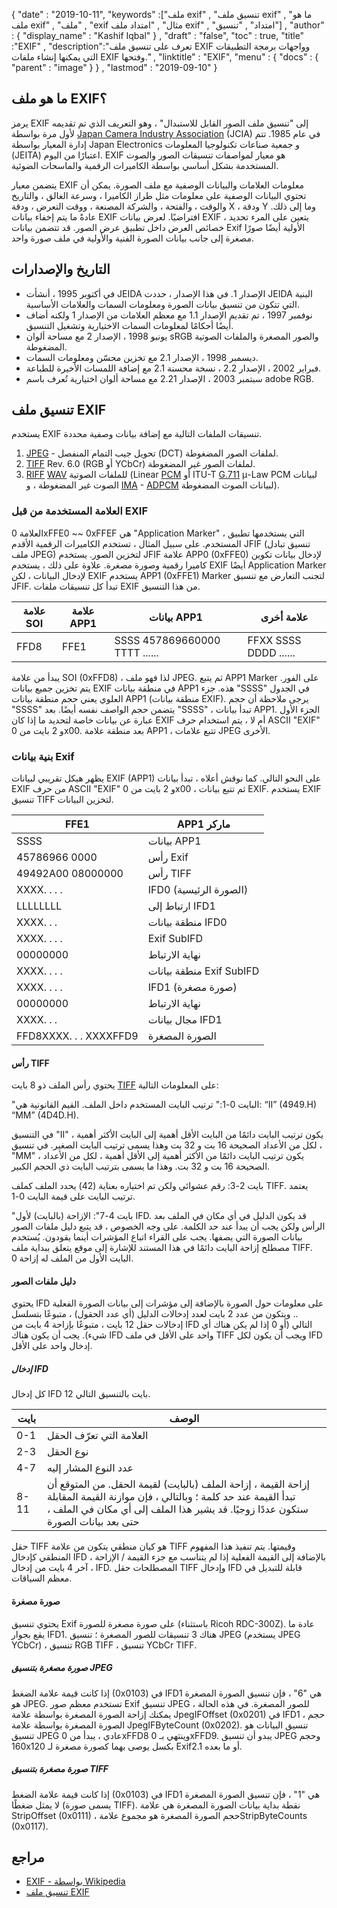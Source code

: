 {
  "date" : "2019-10-11",
  "keywords" :["ملف exif" , "تنسيق ملف exif" , "ما هو ملف exif" , "ملف" , "exif مثال" , "امتداد ملف exif" , "امتداد" , "تنسيق"] ,
  "author" : {
    "display_name" : "Kashif Iqbal"
} ,
  "draft" : "false",
  "toc" : true,
  "title" :"EXIF" ,
  "description":"تعرف على تنسيق ملف EXIF وواجهات برمجة التطبيقات التي يمكنها إنشاء ملفات EXIF وفتحها." ,
  "linktitle" : "EXIF",
  "menu" : {
    "docs" : {
      "parent" : "image"
}
} ,
  "lastmod" : "2019-09-10"
}

## ما هو ملف EXIF؟
يرمز EXIF إلى "تنسيق ملف الصور القابل للاستبدال" ، وهو التعريف الذي تم تقديمه لأول مرة بواسطة [Japan Camera Industry Association](https://en.wikipedia.org/wiki/Japan_Electronic_Industries_Development_Association) (JCIA) في عام 1985. تتم إدارة المعيار بواسطة Japan Electronics و جمعية صناعات تكنولوجيا المعلومات (JEITA) اعتبارًا من اليوم. EXIF هو معيار لمواصفات تنسيقات الصور والصوت المستخدمة بشكل أساسي بواسطة الكاميرات الرقمية والماسحات الضوئية.

يتضمن معيار EXIF معلومات العلامات والبيانات الوصفية مع ملف الصورة. يمكن أن تحتوي البيانات الوصفية على معلومات مثل طراز الكاميرا ، وسرعة الغالق ، والتاريخ والوقت ، والفتحة ، والشركة المصنعة ، ووقت التعرض ، ودقة X ، ودقة Y وما إلى ذلك. عادةً ما يتم إخفاء بيانات EXIF افتراضيًا. لعرض بيانات EXIF ، يتعين على المرء تحديد خصائص العرض داخل تطبيق عرض الصور. قد تتضمن بيانات Exif الأولية أيضًا صورًا مصغرة إلى جانب بيانات الصورة الفنية والأولية في ملف صورة واحد.

## التاريخ والإصدارات ##

* في أكتوبر 1995 ، أنشأت JEIDA الإصدار 1. في هذا الإصدار ، حددت JEIDA البنية التي تتكون من تنسيق بيانات الصورة ومعلومات السمات والعلامات الأساسية.
* نوفمبر 1997 ، تم تقديم الإصدار 1.1 مع معظم العلامات من الإصدار 1 ولكنه أضاف أيضًا أحكامًا لمعلومات السمات الاختيارية وتشغيل التنسيق.
* يونيو 1998 ، الإصدار 2 مع مساحة ألوان sRGB والصور المصغرة والملفات الصوتية المضغوطة.
* ديسمبر 1998 ، الإصدار 2.1 مع تخزين محسّن ومعلومات السمات.
* فبراير 2002 ، الإصدار 2.2 ، نسخة محسنة 2.1 مع إضافة اللمسات الأخيرة للطباعة.
* سبتمبر 2003 ، الإصدار 2.21 مع مساحة ألوان اختيارية تُعرف باسم adobe RGB.

## تنسيق ملف EXIF

يستخدم EXIF تنسيقات الملفات التالية مع إضافة بيانات وصفية محددة.

1. [JPEG](/ar/image/jpeg/) - تحويل جيب التمام المنفصل (DCT) لملفات الصور المضغوطة.
1. [TIFF](/ar/image/tiff/) Rev. 6.0 (RGB أو YCbCr) لملفات الصور غير المضغوطة.
1. [RIFF](https://en.wikipedia.org/wiki/Resource_Interchange_File_Format) [WAV](https://en.wikipedia.org/wiki/WAV) للملفات الصوتية (Linear [PCM](https://en.wikipedia.org/wiki/Pulse-code_modulation) أو ITU-T [G.711](https://en.wikipedia.org/wiki/G.711) μ-Law PCM لبيانات الصوت غير المضغوطة ، و [ IMA](https://en.wikipedia.org/wiki/Interactive_Multimedia_Association) - [ADPCM](https://en.wikipedia.org/wiki/ADPCM) لبيانات الصوت المضغوطة).

### العلامة المستخدمة من قبل EXIF ###

العلامة 0xFFE0 ~~ 0xFFEF هي "Application Marker" ، التي يستخدمها تطبيق المستخدم. على سبيل المثال ، تستخدم الكاميرات الرقمية الأقدم JFIF (تنسيق تبادل ملف JPEG) لتخزين الصور. يستخدم JFIF علامة APP0 (0xFFE0) لإدخال بيانات تكوين كاميرا رقمية وصورة مصغرة. علاوة على ذلك ، يستخدم EXIF أيضًا Application Marker لإدخال البيانات ، لكن EXIF يستخدم APP1 (0xFFE1) Marker لتجنب التعارض مع تنسيق JFIF. تبدأ كل تنسيقات ملفات EXIF من هذا التنسيق.


| علامة SOI | علامة APP1 | بيانات APP1 | علامة أخرى
---|---|---|---|
| FFD8 | FFE1 | SSSS 457869660000 TTTT ...... | FFXX SSSS DDDD ......

يبدأ من علامة SOI (0xFFD8) ، لذا فهو ملف JPEG. ثم يتبع APP1 Marker على الفور. يتم تخزين جميع بيانات EXIF في منطقة بيانات APP1 هذه. جزء "SSSS" في الجدول العلوي يعني حجم منطقة بيانات APP1 (منطقة بيانات EXIF). يرجى ملاحظة أن حجم "SSSS" يتضمن حجم الواصف نفسه أيضًا. بعد "SSSS" ، تبدأ بيانات APP1. الجزء الأول عبارة عن بيانات خاصة لتحديد ما إذا كان EXIF أم لا ، يتم استخدام حرف ASCII "EXIF" و 2 بايت من 0x00. بعد منطقة علامة APP1 ، تتبع علامات JPEG الأخرى.

### بنية بيانات Exif ###

يظهر هيكل تقريبي لبيانات EXIF (APP1) على النحو التالي. كما نوقش أعلاه ، تبدأ بيانات EXIF من حرف ASCII "EXIF" و 2 بايت من 0x00 ، ثم تتبع بيانات EXIF. يستخدم EXIF تنسيق TIFF لتخزين البيانات.


| FFE1 | APP1 ماركر
---|---|
| SSSS | بيانات APP1 | حجم بيانات APP1
| 45786966 0000 | رأس Exif
| 49492A00 08000000 | رأس TIFF
| XXXX. . . . | IFD0 (الصورة الرئيسية) | الدليل
| LLLLLLLL | ارتباط إلى IFD1
| XXXX. . . | منطقة بيانات IFD0
| XXXX. . . . | Exif SubIFD | الدليل
| 00000000 | نهاية الارتباط
| XXXX. . . . | منطقة بيانات Exif SubIFD
| XXXX. . . . | IFD1 (صورة مصغرة) | الدليل
| 00000000 | نهاية الارتباط
| XXXX. . . | مجال بيانات IFD1
| FFD8XXXX. . . XXXXFFD9 | الصورة المصغرة

#### رأس TIFF ####

يحتوي رأس الملف ذو 8 بايت [TIFF](/ar/image/tiff/) على المعلومات التالية:

"البايت 0-1:" ترتيب البايت المستخدم داخل الملف. القيم القانونية هي: “II” (4949.H) “MM” (4D4D.H).

في التنسيق "II" ، يكون ترتيب البايت دائمًا من البايت الأقل أهمية إلى البايت الأكثر أهمية ، لكل من الأعداد الصحيحة 16 بت و 32 بت وهذا يسمى ترتيب البايت الصغير. في تنسيق "MM" ، يكون ترتيب البايت دائمًا من الأكثر أهمية إلى الأقل أهمية ، لكل من الأعداد الصحيحة 16 بت و 32 بت. وهذا ما يسمى بترتيب البايت ذي الحجم الكبير.

بايت 2-3: رقم عشوائي ولكن تم اختياره بعناية (42) يحدد الملف كملف TIFF. يعتمد ترتيب البايت على قيمة البايت 0-1.

"بايت 4-7": الإزاحة (بالبايت) لأول IFD. قد يكون الدليل في أي مكان في الملف بعد الرأس ولكن يجب أن يبدأ عند حد الكلمة. على وجه الخصوص ، قد يتبع دليل ملفات الصور بيانات الصورة التي يصفها. يجب على القراء اتباع المؤشرات أينما يقودون. يُستخدم مصطلح إزاحة البايت دائمًا في هذا المستند للإشارة إلى موقع يتعلق ببداية ملف TIFF. البايت الأول من الملف له إزاحة 0.

#### دليل ملفات الصور ####

يحتوي IFD على معلومات حول الصورة بالإضافة إلى مؤشرات إلى بيانات الصورة الفعلية .. ويتكون من عدد 2 بايت لعدد إدخالات الدليل (أي عدد الحقول) ، متبوعًا بتسلسل إدخالات حقل 12 بايت ، متبوعًا بإزاحة 4 بايت من IFD التالي (أو 0 إذا لم يكن هناك أي شيء). يجب أن يكون هناك IFD واحد على الأقل في ملف TIFF ويجب أن يكون لكل IFD إدخال واحد على الأقل.

##### إدخال IFD #####

كل إدخال IFD 12 بايت بالتنسيق التالي.


| بايت | الوصف
---|---|
| 0-1 | العلامة التي تعرّف الحقل
| 2-3 | نوع الحقل
| 4-7 | عدد النوع المشار إليه
| 8-11 | إزاحة القيمة ، إزاحة الملف (بالبايت) لقيمة الحقل. من المتوقع أن تبدأ القيمة عند حد كلمة ؛ وبالتالي ، فإن موازنة القيمة المقابلة ستكون عددًا زوجيًا. قد يشير هذا الملف إلى أي مكان في الملف ، حتى بعد بيانات الصورة

حقل TIFF هو كيان منطقي يتكون من علامة TIFF وقيمتها. يتم تنفيذ هذا المفهوم المنطقي كإدخال IFD ، بالإضافة إلى القيمة الفعلية إذا لم يتناسب مع جزء القيمة / الإزاحة ، آخر 4 بايت من إدخال IFD. المصطلحات حقل TIFF وإدخال IFD قابلة للتبديل في معظم السياقات.

#### صورة مصغرة ####

يحتوي تنسيق Exif على صورة مصغرة للصورة (باستثناء Ricoh RDC-300Z). عادة ما يقع بجوار IFD1. هناك 3 تنسيقات للصور المصغرة ؛ تنسيق JPEG (يستخدم JPEG YCbCr) ، تنسيق RGB TIFF ، تنسيق YCbCr TIFF.

##### صورة مصغرة بتنسيق JPEG #####

إذا كانت قيمة علامة الضغط (0x0103) في IFD1 هي "6" ، فإن تنسيق الصورة المصغرة هو JPEG. تستخدم معظم صور Exif تنسيق JPEG للصور المصغرة. في هذه الحالة ، يمكنك إزاحة الصورة المصغرة بواسطة علامة JpegIFOffset (0x0201) في IFD1 ، حجم الصورة المصغرة بواسطة علامة JpegIFByteCount (0x0202). تنسيق البيانات هو تنسيق JPEG عادي ، يبدأ من 0xFFD8 وينتهي بـ 0xFFD9. يبدو أن تنسيق JPEG وحجم 160x120 بكسل يوصى بهما كصورة مصغرة لـ Exif2.1 أو ما بعده.

##### صورة مصغرة بتنسيق TIFF #####

إذا كانت قيمة علامة الضغط (0x0103) في IFD1 هي "1" ، فإن تنسيق الصورة المصغرة لا يمثل ضغطًا (يسمى صورة TIFF). نقطة بداية بيانات الصورة المصغرة هي علامة StripOffset (0x0111) ، حجم الصورة المصغرة هو مجموع علامةStripByteCounts (0x0117).

## مراجع ##

* [EXIF - بواسطة Wikipedia](https://en.wikipedia.org/wiki/Exif)
* [تنسيق ملف EXIF](https://www.media.mit.edu/pia/Research/deepview/exif.html)

